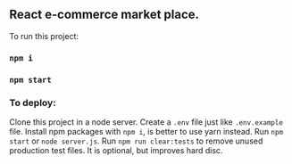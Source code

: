 ## React e-commerce market place.

To run this project:

### `npm i`
### `npm start`

### To deploy:
Clone this project in a node server.
Create a `.env` file just like `.env.example` file.
Install npm packages with `npm i`, is better to use yarn instead.
Run `npm start` or `node server.js`.
Run `npm run clear:tests` to remove unused production test files. It is optional, but improves hard disc.